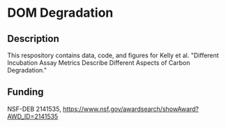 # DOM Degradation

## Description
This respository contains data, code, and figures for Kelly et al. "Different Incubation Assay Metrics Describe Different Aspects of Carbon Degradation."

## Funding
NSF-DEB 2141535, https://www.nsf.gov/awardsearch/showAward?AWD_ID=2141535
